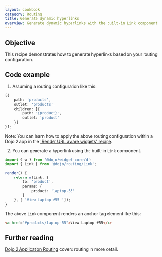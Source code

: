 ```yaml
---
layout: cookbook
category: Routing
title: Generate dynamic hyperlinks
overview: Generate dynamic hyperlinks with the built-in Link component
---
```


## Objective

This recipe demonstrates how to generate hyperlinks based on your routing configuration.

## Code example

1. Assuming a routing configuration like this:

```ts
[{
    path: 'products',
    outlet: 'products',
    children: [{
        path: '{product}',
        outlet: 'product'
    }]
}];
```

Note: You can learn how to apply the above routing configuration within a Dojo 2 app in the ['Render URL aware widgets' recipe](https://github.com/dojo/dojo.io/tree/master/site/source/cookbook/routing/render-widget-url.md).

2. You can generate a hyperlink using the built-in `Link` component.

```ts
import { w } from '@dojo/widget-core/d';
import { Link } from '@dojo/routing/Link';

render() {
    return w(Link, {
        to: 'product',
        params: {
            product: 'laptop-55'
        }
    }, [ 'View Laptop #55 ']);
}
```

The above `Link` component renders an anchor tag element like this:

```html
<a href="#products/laptop-55">View Laptop #55</a>
```

## Further reading

[Dojo 2 Application Routing](https://dojo.io/tutorials/1030_routing) covers routing in more detail.
